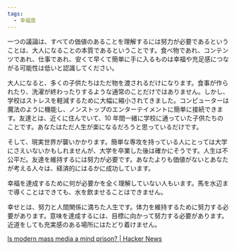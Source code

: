 ```yaml
---
tags:
  - 幸福度
---
```

一つの議論は、すべての価値のあることを理解するには努力が必要であるということは、大人になることの本質であるということです。食べ物であれ、コンテンツであれ、仕事であれ、安くて早くて簡単に手に入るものは幸福や充足感につながる可能性は低いと認識してください。

大人になると、多くの子供たちはただ物を渡されるだけになります。食事が作られたり、洗濯が終わったりするような通常のことだけではありません。しかし、学校はストレスを軽減するために大幅に縮小されてきました。コンピューターは魔法のように機能し、ノンストップのエンターテイメントに簡単に接続できます。友達とは、近くに住んでいて、10 年間一緒に学校に通っていた子供たちのことです。あなたはただ人生が楽になるだろうと思っているだけです。

そして、現実世界が襲いかかります。簡単な専攻を持っている人にとっては大学にさえいないかもしれませんが、大学を卒業した後は確かにそうです。人生は不公平だ。友達を維持するには努力が必要です。あなたよりも価値がないとあなたが考える人々は、経済的にはるかに成功しています。

幸福を達成するために何が必要かを全く理解していない人もいます。馬を水辺まで導くことはできても、水を飲ませることはできません。

幸せとは、努力と人間関係に満ちた人生です。体力を維持するために努力する必要があります。意味を達成するには、目標に向かって努力する必要があります。近道をしても充実感のある場所にはたどり着けません。

[Is modern mass media a mind prison? | Hacker News](https://news.ycombinator.com/item?id=39722013)